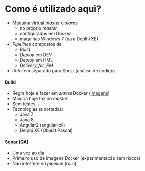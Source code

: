 # Como é utilizado aqui?

- Máquina virtual _master_ e _slaves_
  - no próprio _master_
  - configurados em Docker
  - máquinas Windows 7 (para Deplhi XE)
- _Pipelines_ compostos de
  - _Build_
  - _Deploy_ em DEV
  - _Deploy_ em HML
  - _Delivery_for_PM_
- _Jobs_ em separado para Sonar (análise de código)


#### Build

- Regra hoje é fazer em _slaves_ Docker ([imagens][1])
- Maioria hoje faz no _master_
- Sem testes...
- Tecnologias suportadas:
  - Java 7
  - Java 8
  - Angular2 (angular-cli)
  - Delphi XE (Object Pascal)


#### Sonar (QA)

- Uma vez ao dia
- Primeiro uso de imagens Docker (experimentação sem riscos)
- Não interfere no _pipeline_ (ruim)

[1]:https://hub.docker.com/r/tramasoli/base-images/